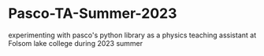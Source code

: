 # Pasco-TA-Summer-2023
experimenting with pasco's python library as a physics teaching assistant at Folsom lake college during 2023 summer
